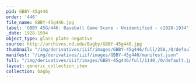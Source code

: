 ```yaml
---
pid: GBBY-45g446
order: '446'
file_name: GBBY-45g446.jpg
label: 'GBBY 45G/446: Baseball Game Scene - Unidentified - c1928-1934'
_date: 1928-1934
object_type: glass plate negative
source: http://archives.nd.edu/Bagby/GBBY-45g446.jpg
thumbnail: "/img/derivatives/iiif/images/GBBY-45g446/full/250,/0/default.jpg"
manifest: "/img/derivatives/iiif/images/GBBY-45g446/manifest.json"
full: "/img/derivatives/iiif/images/GBBY-45g446/full/1140,/0/default.jpg"
layout: generic_collection_item
collection: bagby
---
```

